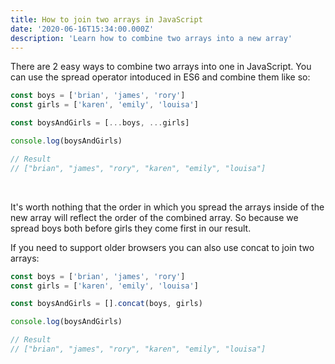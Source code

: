 ```yaml
---
title: How to join two arrays in JavaScript
date: '2020-06-16T15:34:00.000Z'
description: 'Learn how to combine two arrays into a new array'
---
```


There are 2 easy ways to combine two arrays into one in JavaScript. You can use the spread operator intoduced in ES6 and combine them like so:

```javascript
const boys = ['brian', 'james', 'rory']
const girls = ['karen', 'emily', 'louisa']

const boysAndGirls = [...boys, ...girls]

console.log(boysAndGirls)

// Result
// ["brian", "james", "rory", "karen", "emily", "louisa"]
```

<br/>

It's worth nothing that the order in which you spread the arrays inside of the new array will reflect the order of the combined array. So because we spread boys both before girls they come first in our result.

If you need to support older browsers you can also use concat to join two arrays:

```javascript
const boys = ['brian', 'james', 'rory']
const girls = ['karen', 'emily', 'louisa']

const boysAndGirls = [].concat(boys, girls)

console.log(boysAndGirls)

// Result
// ["brian", "james", "rory", "karen", "emily", "louisa"]
```

<br/>
